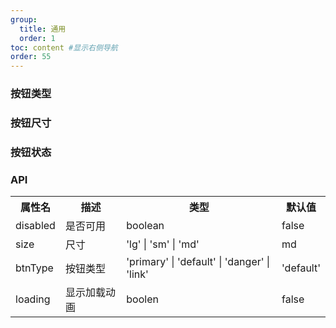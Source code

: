 ```yaml
---
group:
  title: 通用
  order: 1
toc: content #显示右侧导航
order: 55
---
```


### 按钮类型
<code src="./demo01" ></code>

### 按钮尺寸
<code src="./demo02" ></code>

### 按钮状态
<code src="./demo03" ></code>

### API

<table>
  <tr>
    <th>属性名</th>
    <th>描述</th>
    <th>类型</th>
    <th>默认值</th>
  </tr>

  <tr>
    <td>disabled</td>
    <td>是否可用</td>
    <td>boolean</td>
    <td>false</td>
  </tr>

  <tr>
    <td>size</td>
    <td>尺寸</td>
    <td>'lg' | 'sm' | 'md'</td>
    <td>md</td>
  </tr>

  <tr>
    <td>btnType</td>
    <td>按钮类型</td>
    <td>'primary' | 'default' | 'danger' | 'link'</td>
    <td>'default'</td>
  </tr>

  <tr>
    <td>loading</td>
    <td>显示加载动画</td>
    <td>boolen</td>
    <td>false</td>
  </tr>
</table>